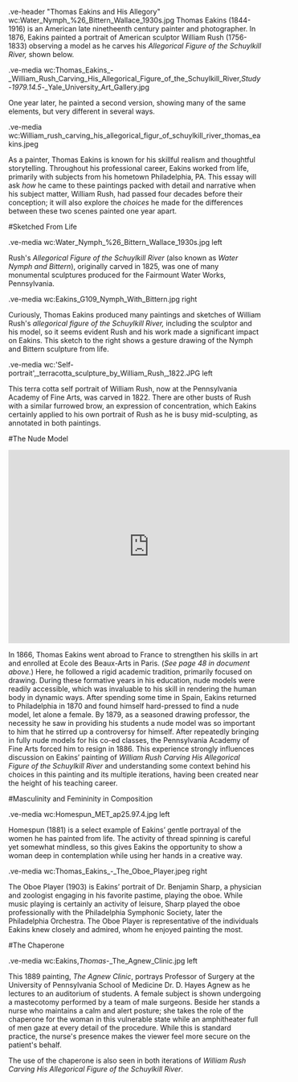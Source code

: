 .ve-header "Thomas Eakins and His Allegory" wc:Water_Nymph_%26_Bittern_Wallace_1930s.jpg
Thomas Eakins (1844-1916) is an American late ninetheenth century painter and photographer. In 1876, Eakins painted a portrait of American sculptor William Rush (1756-1833) observing a model as he carves his *Allegorical Figure of the Schuylkill River,* shown below.  

.ve-media wc:Thomas_Eakins_-_William_Rush_Carving_His_Allegorical_Figure_of_the_Schuylkill_River,_Study_-_1979.14.5_-_Yale_University_Art_Gallery.jpg
    
One year later, he painted a second version, showing many of the same elements, but very different in several ways. 

.ve-media wc:William_rush_carving_his_allegorical_figur_of_schuylkill_river_thomas_eakins.jpeg 

As a painter, Thomas Eakins is known for his skillful realism and thoughtful storytelling. Throughout his professional career, Eakins worked from life, primarily with subjects from his hometown Philadelphia, PA. This essay will ask *how* he came to these paintings packed with detail and narrative when his subject matter, William Rush, had passed four decades before their conception; it will also explore the *choices* he made for the differences between these two scenes painted one year apart.

#Sketched From Life

.ve-media wc:Water_Nymph_%26_Bittern_Wallace_1930s.jpg left 

Rush's *Allegorical Figure of the Schuylkill River* (also known as *Water Nymph and Bittern*), originally carved in 1825, was one of many monumental sculptures produced for the Fairmount Water Works, Pennsylvania.  

.ve-media wc:Eakins_G109_Nymph_With_Bittern.jpg right 

Curiously, Thomas Eakins produced many paintings and sketches of William Rush's *allegorical figure of the Schuylkill River,* including the sculptor and his model, so it seems evident Rush and his work made a significant impact on Eakins. This sketch to the right shows a gesture drawing of the Nymph and Bittern sculpture from life.    

.ve-media wc:'Self-portrait',_terracotta_sculpture_by_William_Rush,_1822.JPG left

This terra cotta self portrait of William Rush, now at the Pennsylvania Academy of Fine Arts, was carved in 1822. There are other busts of Rush with a similar furrowed brow, an expression of concentration, which Eakins certainly applied to his own portrait of Rush as he is busy mid-sculpting, as annotated in both paintings. 

#The Nude Model

<iframe src="https://archive.org/embed/thomaseakinscoll00phil" width="560" height="384" frameborder="0" webkitallowfullscreen="true" mozallowfullscreen="true" allowfullscreen></iframe>

In 1866, Thomas Eakins went abroad to France to strengthen his skills in art and enrolled at Ecole des Beaux-Arts in Paris. (*See page 48 in document above.*) Here, he followed a rigid academic tradition, primarily focused on drawing. During these formative years in his education, nude models were readily accessible, which was invaluable to his skill in rendering the human body in dynamic ways. After spending some time in Spain, Eakins returned to Philadelphia in 1870 and found himself hard-pressed to find a nude model, let alone a female. By 1879, as a seasoned drawing professor, the necessity he saw in providing his students a nude model was so important to him that he stirred up a controversy for himself. After repeatedly bringing in fully nude models for his co-ed classes, the Pennsylvania Academy of Fine Arts forced him to resign in 1886. This experience strongly influences discussion on Eakins’ painting of *William Rush Carving His Allegorical Figure of the Schuylkill River* and understanding some context behind his choices in this painting and its multiple iterations, having been created near the height of his teaching career. 

#Masculinity and Femininity in Composition

.ve-media wc:Homespun_MET_ap25.97.4.jpg left

Homespun (1881) is a select example of Eakins’ gentle portrayal of the women he has painted from life. The activity of thread spinning is careful yet somewhat mindless, so this gives Eakins the opportunity to show a woman deep in contemplation while using her hands in a creative way.

.ve-media wc:Thomas_Eakins_-_The_Oboe_Player.jpeg right

The Oboe Player (1903) is Eakins’ portrait of Dr. Benjamin Sharp, a physician and zoologist engaging in his favorite pastime, playing the oboe. While music playing is certainly an activity of leisure, Sharp played the oboe professionally with the Philadelphia Symphonic Society, later the Philadelphia Orchestra. The Oboe Player is representative of the individuals Eakins knew closely and admired, whom he enjoyed painting the most. 

#The Chaperone 

.ve-media wc:Eakins,_Thomas_-_The_Agnew_Clinic.jpg left

This 1889 painting, *The Agnew Clinic*,  portrays Professor of Surgery at the University of Pennsylvania School of Medicine Dr. D. Hayes Agnew as he lectures to an auditorium of students. A female subject is shown undergoing a mastecotomy performed by a team of male surgeons. Beside her stands a nurse who maintains a calm and alert posture; she takes the role of the chaperone for the woman in this vulnerable state while an amphitheater full of men gaze at every detail of the procedure. While this is standard practice, the nurse's presence makes the viewer feel more secure on the patient's behalf.  

The use of the chaperone is also seen in both iterations of *William Rush Carving His Allegorical Figure of the Schuylkill River*. 




